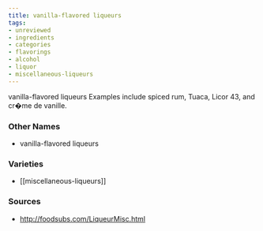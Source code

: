 ```yaml
---
title: vanilla-flavored liqueurs
tags:
- unreviewed
- ingredients
- categories
- flavorings
- alcohol
- liquor
- miscellaneous-liqueurs
---
```

vanilla-flavored liqueurs Examples include spiced rum, Tuaca, Licor 43, and cr�me de vanille.

### Other Names

* vanilla-flavored liqueurs

### Varieties

* [[miscellaneous-liqueurs]]

### Sources
* http://foodsubs.com/LiqueurMisc.html
